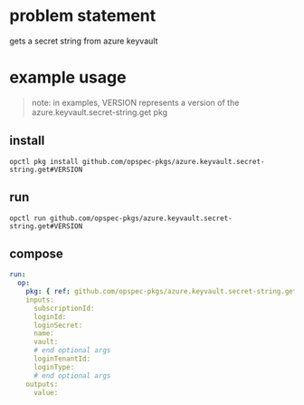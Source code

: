 # problem statement
gets a secret string from azure keyvault

# example usage

> note: in examples, VERSION represents a version of the azure.keyvault.secret-string.get pkg

## install

```shell
opctl pkg install github.com/opspec-pkgs/azure.keyvault.secret-string.get#VERSION
```

## run

```
opctl run github.com/opspec-pkgs/azure.keyvault.secret-string.get#VERSION
```

## compose

```yaml
run:
  op:
    pkg: { ref: github.com/opspec-pkgs/azure.keyvault.secret-string.get#VERSION }
    inputs:
      subscriptionId:
      loginId:
      loginSecret:
      name:
      vault:
      # end optional args
      loginTenantId:
      loginType:
      # end optional args
    outputs:
      value:
```
